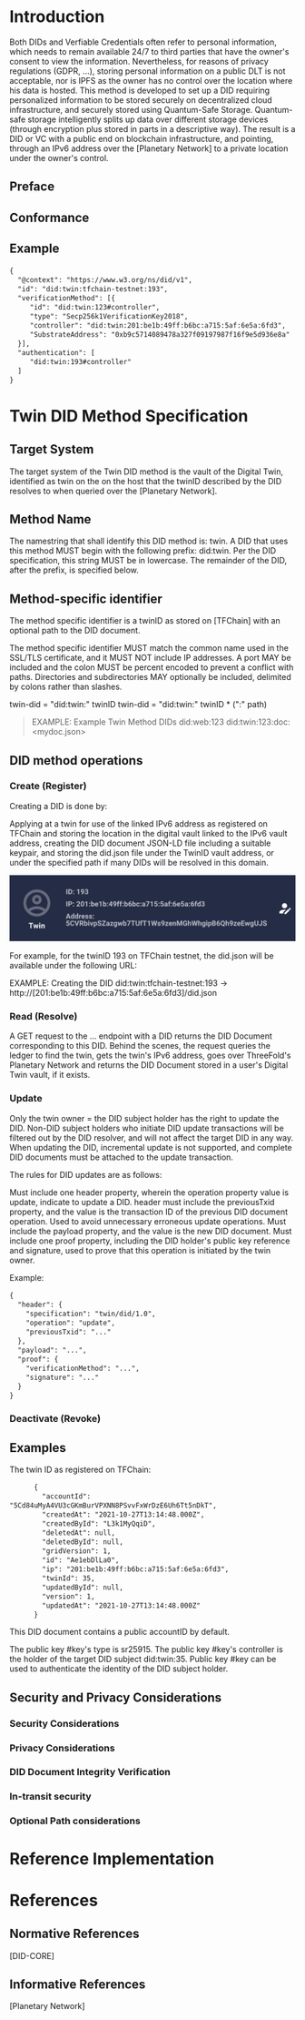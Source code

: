 # Introduction

Both DIDs and Verfiable Credentials often refer to personal information, which needs to remain available 24/7 to third parties that have the owner's consent to view the information. Nevertheless, for reasons of privacy regulations (GDPR, ...), storing personal information on a public DLT is not acceptable, nor is IPFS as the owner has no control over the location where his data is hosted. 
This method is developed to set up a DID requiring personalized information to be stored securely on decentralized cloud infrastructure, and securely stored using Quantum-Safe Storage. Quantum-safe storage intelligently splits up data over different storage devices (through encryption plus stored in parts in a descriptive way). 
The result is a DID or VC with a public end on blockchain infrastructure, and pointing, through an IPv6 address over the [Planetary Network] to a private location under the owner's control.

## Preface

## Conformance

## Example

``` 
{
  "@context": "https://www.w3.org/ns/did/v1",
  "id": "did:twin:tfchain-testnet:193",
  "verificationMethod": [{
     "id": "did:twin:123#controller",
     "type": "Secp256k1VerificationKey2018",
     "controller": "did:twin:201:be1b:49ff:b6bc:a715:5af:6e5a:6fd3",
     "SubstrateAddress": "0xb9c5714089478a327f09197987f16f9e5d936e8a"
  }],
  "authentication": [
     "did:twin:193#controller"
  ]
}
``` 

# Twin DID Method Specification

## Target System

The target system of the Twin DID method is the vault of the Digital Twin, identified as twin on the on the  host that the twinID described by the DID resolves to when queried over the [Planetary Network].

## Method Name

The namestring that shall identify this DID method is: twin. A DID that uses this method MUST begin with the following prefix: did:twin. Per the DID specification, this string MUST be in lowercase. The remainder of the DID, after the prefix, is specified below.

## Method-specific identifier

The method specific identifier is a twinID as stored on [TFChain] with an optional path to the DID document.

The method specific identifier MUST match the common name used in the SSL/TLS certificate, and it MUST NOT include IP addresses. A port MAY be included and the colon MUST be percent encoded to prevent a conflict with paths. Directories and subdirectories MAY optionally be included, delimited by colons rather than slashes.

twin-did = "did:twin:" twinID
twin-did = "did:twin:" twinID * (":" path)

> EXAMPLE: Example Twin Method DIDs
> did:web:123
> did:twin:123:doc:<mydoc.json>

## DID method operations

### Create (Register)

Creating a DID is done by:

Applying at a twin for use of the linked IPv6 address as registered on TFChain and storing the location in the digital vault linked to the IPv6 vault address, creating the DID document JSON-LD file including a suitable keypair, and storing the did.json file under the TwinID vault address, or under the specified path if many DIDs will be resolved in this domain.

![](twinID.png)

For example, for the twinID 193 on TFChain testnet, the did.json will be available under the following URL:

EXAMPLE: Creating the DID
did:twin:tfchain-testnet:193
 -> http://[201:be1b:49ff:b6bc:a715:5af:6e5a:6fd3]/did.json

### Read (Resolve)

A GET request to the ... endpoint with a DID returns the DID Document corresponding to this DID. Behind the scenes, the request queries the ledger to find the twin, gets the twin's IPv6 address, goes over ThreeFold's Planetary Network and returns the DID Document stored in a user's Digital Twin vault, if it exists.

### Update

Only the twin owner = the DID subject holder has the right to update the DID. Non-DID subject holders who initiate DID update transactions will be filtered out by the DID resolver, and will not affect the target DID in any way. When updating the DID, incremental update is not supported, and complete DID documents must be attached to the update transaction.

The rules for DID updates are as follows:

Must include one header property, wherein the operation property value is update, indicate to update a DID.
header must include the previousTxid property, and the value is the transaction ID of the previous DID document operation. Used to avoid unnecessary erroneous update operations.
Must include the payload property, and the value is the new DID document.
Must include one proof property, including the DID holder's public key reference and signature, used to prove that this operation is initiated by the twin owner.

Example: 

``` 
{
  "header": {
    "specification": "twin/did/1.0",
    "operation": "update",
    "previousTxid": "..."
  },
  "payload": "...",
  "proof": {
    "verificationMethod": "...",
    "signature": "..."
  }
}
``` 

### Deactivate (Revoke)

## Examples

The twin ID as registered on TFChain: 
``` 
      {
        "accountId": "5Cd84uMyA4VU3cGKmBurVPXNN8PSvvFxWrDzE6Uh6Tt5nDkT",
        "createdAt": "2021-10-27T13:14:48.000Z",
        "createdById": "L3k1MyQqiD",
        "deletedAt": null,
        "deletedById": null,
        "gridVersion": 1,
        "id": "Ae1ebDlLa0",
        "ip": "201:be1b:49ff:b6bc:a715:5af:6e5a:6fd3",
        "twinId": 35,
        "updatedById": null,
        "version": 1,
        "updatedAt": "2021-10-27T13:14:48.000Z"
      }
``` 

This DID document contains a public accountID by default. 

The public key #key's type is sr25915.
The public key #key's controller is the holder of the target DID subject did:twin:35.
Public key #key can be used to authenticate the identity of the DID subject holder.

## Security and Privacy Considerations

### Security Considerations

### Privacy Considerations

### DID Document Integrity Verification

### In-transit security

### Optional Path considerations 

# Reference Implementation

# References

## Normative References

[DID-CORE]

## Informative References

[Planetary Network]

